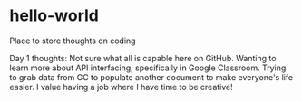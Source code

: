 # hello-world
Place to store thoughts on coding

Day 1 thoughts:
Not sure what all is capable here on GitHub. Wanting to learn more about API interfacing, specifically in Google Classroom. Trying to grab data from GC to populate another document to make everyone's life easier. I value having a job where I have time to be creative!
